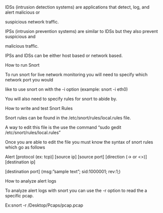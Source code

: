 IDSs (intrusion detection systems) are applications that detect, log, and alert malicious or 

suspicious network traffic. 

IPSs (intrusion prevention systems) are similar to IDSs but they also prevent suspicious and 

malicious traffic.

IPSs and IDSs can be either host based or network based.

How to run Snort

To run snort for live network monitoring you will need to specify which network port you would 

like to use snort on with the -i option (example: snort -i eth0)

You will also need to specify rules for snort to abide by.

How to write and test Snort Rules

Snort rules can be found in the /etc/snort/rules/local.rules file.

A way to edit this file is the use the command “sudo gedit /etc/snort/rules/local.rules” 

Once you are able to edit the file you must know the syntax of snort rules which go as follows

Alert [protocol (ex: tcp)] [source ip] [source port] [direction (-> or <>)] [destination ip] 

[destination port] (msg:”sample text”; sid:1000001; rev:1;)

How to analyze alert logs

To analyze alert logs with snort you can use the -r option to read the a specific pcap. 

Ex:snort -r /Desktop/Pcaps/pcap.pcap

